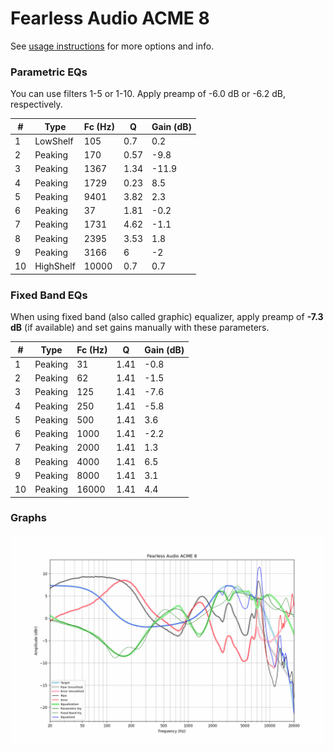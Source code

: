 # Fearless Audio ACME 8
See [usage instructions](https://github.com/jaakkopasanen/AutoEq#usage) for more options and info.

### Parametric EQs
You can use filters 1-5 or 1-10. Apply preamp of -6.0 dB or -6.2 dB, respectively.

|   # | Type      |   Fc (Hz) |    Q |   Gain (dB) |
|-----|-----------|-----------|------|-------------|
|   1 | LowShelf  |       105 | 0.7  |         0.2 |
|   2 | Peaking   |       170 | 0.57 |        -9.8 |
|   3 | Peaking   |      1367 | 1.34 |       -11.9 |
|   4 | Peaking   |      1729 | 0.23 |         8.5 |
|   5 | Peaking   |      9401 | 3.82 |         2.3 |
|   6 | Peaking   |        37 | 1.81 |        -0.2 |
|   7 | Peaking   |      1731 | 4.62 |        -1.1 |
|   8 | Peaking   |      2395 | 3.53 |         1.8 |
|   9 | Peaking   |      3166 | 6    |        -2   |
|  10 | HighShelf |     10000 | 0.7  |         0.7 |

### Fixed Band EQs
When using fixed band (also called graphic) equalizer, apply preamp of **-7.3 dB** (if available) and set gains manually with these parameters.

|   # | Type    |   Fc (Hz) |    Q |   Gain (dB) |
|-----|---------|-----------|------|-------------|
|   1 | Peaking |        31 | 1.41 |        -0.8 |
|   2 | Peaking |        62 | 1.41 |        -1.5 |
|   3 | Peaking |       125 | 1.41 |        -7.6 |
|   4 | Peaking |       250 | 1.41 |        -5.8 |
|   5 | Peaking |       500 | 1.41 |         3.6 |
|   6 | Peaking |      1000 | 1.41 |        -2.2 |
|   7 | Peaking |      2000 | 1.41 |         1.3 |
|   8 | Peaking |      4000 | 1.41 |         6.5 |
|   9 | Peaking |      8000 | 1.41 |         3.1 |
|  10 | Peaking |     16000 | 1.41 |         4.4 |

### Graphs
![](./Fearless%20Audio%20ACME%208.png)
